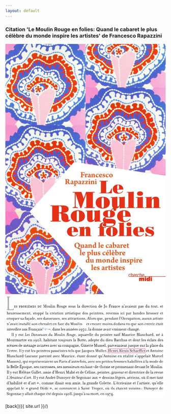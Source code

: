 ```yaml
---
layout: default
---
```





### Citation 'Le Moulin Rouge en folies: Quand le cabaret le plus célèbre du monde inspire les artistes' de Francesco Rapazzini
![Branching](/assets/20241102_henri_alexis_schaeffer_le_moulin_rouge_en_folies_rapazzini_3.jpg)
![Branching](/assets/20241102_henri_alexis_schaeffer_le_moulin_rouge_en_folies_rapazzini_2.png)

[back]({{ site.url }}/)